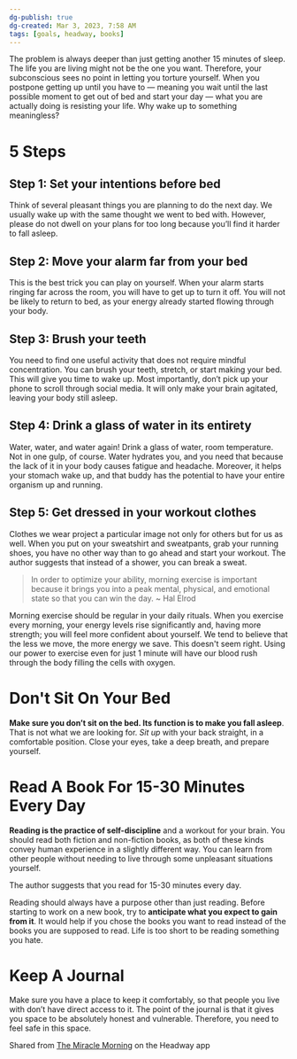 ```yaml
---
dg-publish: true
dg-created: Mar 3, 2023, 7:58 AM
tags: [goals, headway, books]
---
```


The problem is always deeper than just getting another 15 minutes of sleep. The life you are living might not be the one you want. Therefore, your subconscious sees no point in letting you torture yourself. When you postpone getting up until you have to — meaning you wait until the last possible moment to get out of bed and start your day — what you are actually doing is resisting your life. Why wake up to something meaningless?

# 5 Steps

## Step 1: Set your intentions before bed

Think of several pleasant things you are planning to do the next day. We usually wake up with the same thought we went to bed with. However, please do not dwell on your plans for too long because you’ll find it harder to fall asleep.

## Step 2: Move your alarm far from your bed

This is the best trick you can play on yourself. When your alarm starts ringing far across the room, you will have to get up to turn it off. You will not be likely to return to bed, as your energy already started flowing through your body.

## Step 3: Brush your teeth

You need to find one useful activity that does not require mindful concentration. You can brush your teeth, stretch, or start making your bed. This will give you time to wake up. Most importantly, don’t pick up your phone to scroll through social media. It will only make your brain agitated, leaving your body still asleep.

## Step 4: Drink a glass of water in its entirety

Water, water, and water again! Drink a glass of water, room temperature. Not in one gulp, of course. Water hydrates you, and you need that because the lack of it in your body causes fatigue and headache. Moreover, it helps your stomach wake up, and that buddy has the potential to have your entire organism up and running.

## Step 5: Get dressed in your workout clothes

Clothes we wear project a particular image not only for others but for us as well. When you put on your sweatshirt and sweatpants, grab your running shoes, you have no other way than to go ahead and start your workout. The author suggests that instead of a shower, you can break a sweat.

> In order to optimize your ability, morning exercise is important because it brings you into a peak mental, physical, and emotional state so that you can win the day. ~ Hal Elrod

Morning exercise should be regular in your daily rituals. When you exercise every morning, your energy levels rise significantly and, having more strength; you will feel more confident about yourself. We tend to believe that the less we move, the more energy we save. This doesn't seem right. Using our power to exercise even for just 1 minute will have our blood rush through the body filling the cells with oxygen.
# Don't Sit On Your Bed

**Make sure you don’t sit on the bed. Its function is to make you fall asleep**. That is not what we are looking for. *Sit up* with your back straight, in a comfortable position. Close your eyes, take a deep breath, and prepare yourself.

# Read A Book For 15-30 Minutes Every Day

**Reading is the practice of self-discipline** and a workout for your brain. You should read both fiction and non-fiction books, as both of these kinds convey human experience in a slightly different way. You can learn from other people without needing to live through some unpleasant situations yourself.

The author suggests that you read for 15-30 minutes every day.

Reading should always have a purpose other than just reading. Before starting to work on a new book, try to **anticipate what you expect to gain from it**. It would help if you chose the books you want to read instead of the books you are supposed to read. Life is too short to be reading something you hate.

# Keep A Journal

Make sure you have a place to keep it comfortably, so that people you live with don’t have direct access to it. The point of the journal is that it gives you space to be absolutely honest and vulnerable. Therefore, you need to feel safe in this space.

Shared from [The Miracle Morning](https://headway.onelink.me/9USK?pid=app_referral&af_web_dp=https%3A%2F%2Fweb.get-headway.com%2Fbook%2Fthe-miracle-morning&c=highlight&af_siteid=summary_text) on the Headway app
